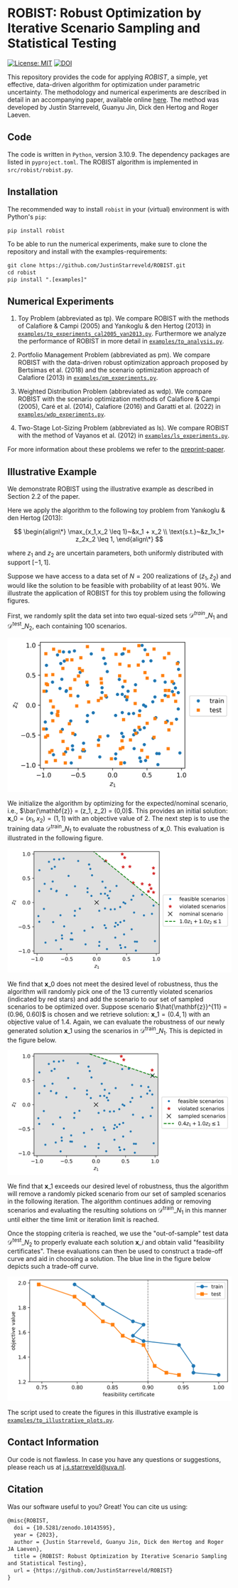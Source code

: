 # ROBIST: Robust Optimization by Iterative Scenario Sampling and Statistical Testing

[![License: MIT][license-badge]][license]
[![DOI][Zenodo-badge]][Zenodo-url]

This repository provides the code for applying _ROBIST_, a simple, yet effective, data-driven algorithm for optimization under parametric uncertainty. 
The methodology and numerical experiments are described in detail in an accompanying paper, available online [here](https://optimization-online.org/?p=24671). 
The method was developed by Justin Starreveld, Guanyu Jin, Dick den Hertog and Roger Laeven.

## Code

The code is written in `Python`, version 3.10.9. The dependency packages are listed in `pyproject.toml`. The ROBIST algorithm is implemented in `src/robist/robist.py`.

## Installation

The recommended way to install `robist` in your (virtual) environment is with
Python's `pip`:
```
pip install robist
```
To be able to run the numerical experiments, make sure to clone the repository and install with the examples-requirements:
```
git clone https://github.com/JustinStarreveld/ROBIST.git
cd robist
pip install ".[examples]"
```

## Numerical Experiments

1) Toy Problem (abbreviated as tp). 
We compare ROBIST with the methods of Calafiore & Campi (2005) and Yanıkoglu & den Hertog (2013) in  [`examples/tp_experiments_cal2005_yan2013.py`](https://github.com/JustinStarreveld/ROBIST/blob/main/examples/tp_experiments_cal2005_yan2013.py). Furthermore we analyze the performance of ROBIST in more detail in [`examples/tp_analysis.py`](https://github.com/JustinStarreveld/ROBIST/blob/main/examples/tp_analysis.py).

2) Portfolio Management Problem (abbreviated as pm). 
We compare ROBIST with the data-driven robust optimization approach proposed by Bertsimas et al. (2018) and the scenario optimization approach of Calafiore (2013) in [`examples/pm_experiments.py`](https://github.com/JustinStarreveld/ROBIST/blob/main/examples/pm_experiments.py).

3) Weighted Distribution Problem (abbreviated as wdp). 
We compare ROBIST with the scenario optimization methods of Calafiore & Campi (2005), Caré et al. (2014), Calafiore (2016) and Garatti et al. (2022) in [`examples/wdp_experiments.py`](https://github.com/JustinStarreveld/ROBIST/blob/main/examples/wdp_experiments.py).

4) Two-Stage Lot-Sizing Problem (abbreviated as ls). 
We compare ROBIST with the method of Vayanos et al. (2012) in [`examples/ls_experiments.py`](https://github.com/JustinStarreveld/ROBIST/blob/main/examples/ls_experiments.py).

For more information about these problems we refer to the [preprint-paper].

## Illustrative Example

We demonstrate ROBIST using the illustrative example as described in Section 2.2 of the paper.  

Here we apply the algorithm to the following toy problem from Yanıkoglu & den Hertog (2013):

$$
\begin{align\*}
    \max_{x_1,x_2 \leq 1}~&x_1 + x_2 \\
    \text{s.t.}~&z_1x_1+ z_2x_2 \leq 1,
\end{align\*}
$$

where $z_1$ and $z_2$ are uncertain parameters, both uniformly distributed with support $[-1,1]$.

Suppose we have access to a data set of $N=200$ realizations of $(\tilde{z}_1, \tilde{z}_2)$ and would like the solution to be feasible with probability of at least 90%. 
We illustrate the application of ROBIST for this toy problem using the following figures. 

First, we randomly split the data set into two equal-sized sets $\mathcal{D}^{train}\_{N_1}$ and $\mathcal{D}^{\text{test}}\_{N_2}$, each containing $100$ scenarios.

![Data](https://github.com/JustinStarreveld/ROBIST/raw/main/docs/illustrative_figures/Illustrate_data_split_N=200.png)

We initialize the algorithm by optimizing for the expected/nominal scenario, i.e., $\bar{\mathbf{z}} = (z_1, z_2) = (0,0)$. This provides an initial solution: $\mathbf{x}\_{0} = (x_1, x_2) = (1,1)$ with an objective value of 2.
The next step is to use the training data $\mathcal{D}^{\text{train}}\_{N_1}$ to evaluate the robustness of $\mathbf{x}\_{0}$. This evaluation is illustrated in the following figure.

  ![At iteration 0](https://github.com/JustinStarreveld/ROBIST/raw/main/docs/illustrative_figures/Illustrate_wConstraint_iter=0_N=100_alpha=0.01.png)
  
We find that $\mathbf{x}\_{0}$ does not meet the desired level of robustness, thus the algorithm will randomly pick one of the 13 currently violated scenarios (indicated by red stars) and add the scenario to our set of sampled scenarios to be optimized over.
Suppose scenario $\hat{\mathbf{z}}^{11} = (0.96, 0.60)$ is chosen and we retrieve solution: $\mathbf{x}\_{1} = (0.4,1)$ with an objective value of 1.4.
Again, we can evaluate the robustness of our newly generated solution $\mathbf{x}\_{1}$ using the scenarios in $\mathcal{D}^{\text{train}}\_{N_1}$. This is depicted in the figure below.
  
  ![At iteration 1](https://github.com/JustinStarreveld/ROBIST/blob/main/docs/illustrative_figures/Illustrate_wConstraint_iter=1_N=100_alpha=0.01.png)
  
We find that $\mathbf{x}\_{1}$ exceeds our desired level of robustness, thus the algorithm will remove a randomly picked scenario from our set of sampled scenarios in the following iteration. 
The algorithm continues adding or removing scenarios and evaluating the resulting solutions on $\mathcal{D}^{\text{train}}\_{N_1}$ in this manner until either the time limit or iteration limit is reached. 

Once the stopping criteria is reached, we use the "out-of-sample" test data $\mathcal{D}^{\text{test}}\_{N_2}$ to properly evaluate each solution $\mathbf{x}\_{i}$ and obtain valid "feasibility certificates". 
These evaluations can then be used to construct a trade-off curve and aid in choosing a solution. The blue line in the figure below depicts such a trade-off curve. 
  
  ![Trade-off curve](https://github.com/JustinStarreveld/ROBIST/raw/main/docs/illustrative_figures/TradeOffCurves_N=100_alpha=0.01_epsilon=0.1_iMax=1000.png)
  
The script used to create the figures in this illustrative example is [`examples/tp_illustrative_plots.py`](https://github.com/JustinStarreveld/ROBIST/blob/main/examples/tp_illustrative_plots.py).

## Contact Information
Our code is not flawless. In case you have any questions or suggestions, please reach us at j.s.starreveld@uva.nl. 

## Citation

Was our software useful to you? Great! You can cite us using:

```
@misc{ROBIST,
  doi = {10.5281/zenodo.10143595},
  year = {2023},
  author = {Justin Starreveld, Guanyu Jin, Dick den Hertog and Roger JA Laeven},
  title = {ROBIST: Robust Optimization by Iterative Scenario Sampling and Statistical Testing},
  url = {https://github.com/JustinStarreveld/ROBIST}
}
```

[license]:              		https://opensource.org/license/mit/
[license-badge]:        		https://img.shields.io/badge/license-MIT-blue
[Zenodo-url]:           		https://doi.org/10.5281/zenodo.10143595
[Zenodo-badge]: 				https://zenodo.org/badge/494070848.svg
[preprint-paper]:          		https://optimization-online.org/?p=24671
